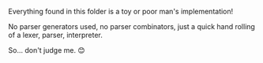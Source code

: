 Everything found in this folder is a toy or poor man's implementation! 

No parser generators used, no parser combinators, just a quick hand rolling of a lexer, parser, interpreter.

So... don't judge me. 😊